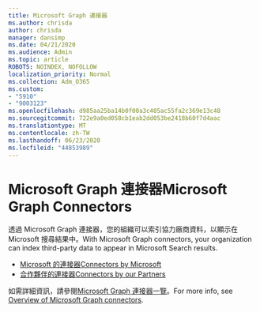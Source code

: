 ```yaml
---
title: Microsoft Graph 連接器
ms.author: chrisda
author: chrisda
manager: dansimp
ms.date: 04/21/2020
ms.audience: Admin
ms.topic: article
ROBOTS: NOINDEX, NOFOLLOW
localization_priority: Normal
ms.collection: Adm_O365
ms.custom:
- "5910"
- "9003123"
ms.openlocfilehash: d985aa25ba14b0f00a3c405ac55fa2c369e13c48
ms.sourcegitcommit: 722e9a0ed058cb1eab2dd053be2418b60f7d4aac
ms.translationtype: MT
ms.contentlocale: zh-TW
ms.lasthandoff: 06/23/2020
ms.locfileid: "44853989"
---
```

# <a name="microsoft-graph-connectors"></a><span data-ttu-id="f7541-102">Microsoft Graph 連接器</span><span class="sxs-lookup"><span data-stu-id="f7541-102">Microsoft Graph Connectors</span></span>

<span data-ttu-id="f7541-103">透過 Microsoft Graph 連接器，您的組織可以索引協力廠商資料，以顯示在 Microsoft 搜尋結果中。</span><span class="sxs-lookup"><span data-stu-id="f7541-103">With Microsoft Graph connectors, your organization can index third-party data to appear in Microsoft Search results.</span></span>

- [<span data-ttu-id="f7541-104">Microsoft 的連接器</span><span class="sxs-lookup"><span data-stu-id="f7541-104">Connectors by Microsoft</span></span>](https://docs.microsoft.com/microsoftsearch/connectors-gallery#Microsoft)
- [<span data-ttu-id="f7541-105">合作夥伴的連接器</span><span class="sxs-lookup"><span data-stu-id="f7541-105">Connectors by our Partners</span></span>](https://docs.microsoft.com/microsoftsearch/connectors-gallery#Partners)

<span data-ttu-id="f7541-106">如需詳細資訊，請參閱[Microsoft Graph 連接器一覽](https://docs.microsoft.com/microsoftsearch/connectors-overview)。</span><span class="sxs-lookup"><span data-stu-id="f7541-106">For more info, see  [Overview of Microsoft Graph connectors](https://docs.microsoft.com/microsoftsearch/connectors-overview).</span></span>
